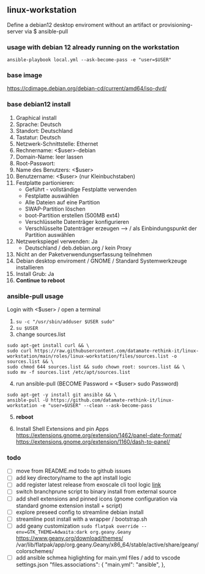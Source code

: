## linux-workstation
Define a debian12 desktop enviroment without an artifact or provisioning-server via $ ansible-pull

### usage with debian 12 already running on the workstation
`ansible-playbook local.yml --ask-become-pass -e "user=$USER"`

### base image
https://cdimage.debian.org/debian-cd/current/amd64/iso-dvd/

### base debian12 install
1. Graphical install
2. Sprache: Deutsch
3. Standort: Deutschland
4. Tastatur: Deutsch
5. Netzwerk-Schnittstelle: Ethernet
6. Rechnername: <$user>-debian
7. Domain-Name: leer lassen
8. Root-Passwort:
9. Name des Benutzers: <$user>
10. Benutzername: <$user> (nur Kleinbuchstaben)
11. Festplatte partionieren:
    - Geführt - vollständige Festplatte verwenden
    - Festplatte auswählen
    - Alle Dateien auf eine Partition
    - SWAP-Partition löschen
    - boot-Partition erstellen (500MB ext4)
    - Verschlüsselte Datenträger konfigurieren
    - Verschlüsselte Datenträger erzeugen --> / als Einbindungspunkt der Partition auswählen
12. Netzwerkspiegel verwenden: Ja
    - Deutschland / deb.debian.org / kein Proxy
13. Nicht an der Paketverwendungserfassung teilnehmen
14. Debian desktop enviroment / GNOME / Standard Systemwerkzeuge installieren
15. Install Grub: Ja
16. **Continue to reboot**

### ansible-pull usage
Login with <$user> / open a terminal
1. `su -c "/usr/sbin/adduser $USER sudo"`
2. `su $USER`
3. change sources.list
```
sudo apt-get install curl && \
sudo curl https://raw.githubusercontent.com/datamate-rethink-it/linux-workstation/main/roles/linux-workstation/files/sources.list -o sources.list && \
sudo chmod 644 sources.list && sudo chown root: sources.list && \
sudo mv -f sources.list /etc/apt/sources.list
```
4. run ansible-pull (BECOME Password = <$user> sudo Password)
```shellscript
sudo apt-get -y install git ansible && \
ansible-pull -U https://github.com/datamate-rethink-it/linux-workstation -e "user=$USER" --clean --ask-become-pass
```
5. **reboot**

6. Install Shell Extensions and pin Apps
https://extensions.gnome.org/extension/1462/panel-date-format/
https://extensions.gnome.org/extension/1160/dash-to-panel/

### todo
- [ ] move from README.md todo to github issues
- [ ] add key directory/name to the apt install logic
- [ ] add register latest release from exoscale cli tool logic [link](https://github.com/exoscale/cli/releases/)
- [ ] switch branchprune script to binary install from external source
- [ ] add shell extensions and pinned icons (gnome configuration via standard gnome extension install + script)
- [ ] explore preseed config to streamline debian install
- [ ] streamline post install with a wrapper / bootstrap.sh
- [ ] add geany customization
`sudo flatpak override --env=GTK_THEME=Adwaita:dark org.geany.Geany`
https://www.geany.org/download/themes/
/var/lib/flatpak/app/org.geany.Geany/x86_64/stable/active/share/geany/colorschemes/
- [ ] add ansible schmea higlighting for main.yml files / add to vscode settings.json
    "files.associations": {
        "main.yml": "ansible",
  },
